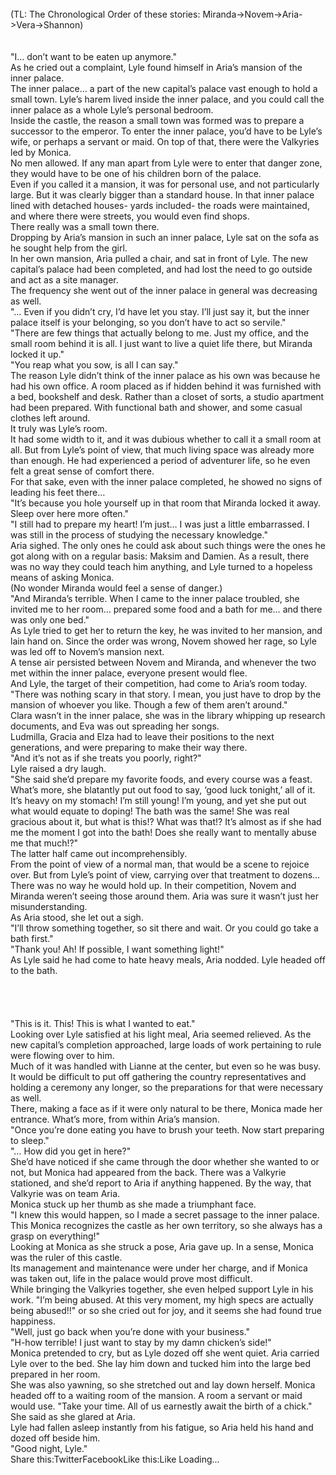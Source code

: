 <br/>
(TL: The Chronological Order of these stories: Miranda->Novem->Aria->Vera->Shannon)<br/>
<br/>
 <br/>
"I… don’t want to be eaten up anymore."<br/>
As he cried out a complaint, Lyle found himself in Aria’s mansion of the inner palace.<br/>
The inner palace… a part of the new capital’s palace vast enough to hold a small town. Lyle’s harem lived inside the inner palace, and you could call the inner palace as a whole Lyle’s personal bedroom.<br/>
Inside the castle, the reason a small town was formed was to prepare a successor to the emperor. To enter the inner palace, you’d have to be Lyle’s wife, or perhaps a servant or maid. On top of that, there were the Valkyries led by Monica.<br/>
No men allowed. If any man apart from Lyle were to enter that danger zone, they would have to be one of his children born of the palace.<br/>
Even if you called it a mansion, it was for personal use, and not particularly large. But it was clearly bigger than a standard house. In that inner palace lined with detached houses- yards included- the roads were maintained, and where there were streets, you would even find shops.<br/>
There really was a small town there.<br/>
Dropping by Aria’s mansion in such an inner palace, Lyle sat on the sofa as he sought help from the girl.<br/>
In her own mansion, Aria pulled a chair, and sat in front of Lyle. The new capital’s palace had been completed, and had lost the need to go outside and act as a site manager.<br/>
The frequency she went out of the inner palace in general was decreasing as well.<br/>
"… Even if you didn’t cry, I’d have let you stay. I’ll just say it, but the inner palace itself is your belonging, so you don’t have to act so servile."<br/>
"There are few things that actually belong to me. Just my office, and the small room behind it is all. I just want to live a quiet life there, but Miranda locked it up."<br/>
"You reap what you sow, is all I can say."<br/>
The reason Lyle didn’t think of the inner palace as his own was because he had his own office. A room placed as if hidden behind it was furnished with a bed, bookshelf and desk. Rather than a closet of sorts, a studio apartment had been prepared. With functional bath and shower, and some casual clothes left around.<br/>
It truly was Lyle’s room.<br/>
It had some width to it, and it was dubious whether to call it a small room at all. But from Lyle’s point of view, that much living space was already more than enough. He had experienced a period of adventurer life, so he even felt a great sense of comfort there.<br/>
For that sake, even with the inner palace completed, he showed no signs of leading his feet there…<br/>
"It’s because you hole yourself up in that room that Miranda locked it away. Sleep over here more often."<br/>
"I still had to prepare my heart! I’m just… I was just a little embarrassed. I was still in the process of studying the necessary knowledge."<br/>
Aria sighed. The only ones he could ask about such things were the ones he got along with on a regular basis: Maksim and Damien. As a result, there was no way they could teach him anything, and Lyle turned to a hopeless means of asking Monica.<br/>
(No wonder Miranda would feel a sense of danger.)<br/>
"And Miranda’s terrible. When I came to the inner palace troubled, she invited me to her room… prepared some food and a bath for me… and there was only one bed."<br/>
As Lyle tried to get her to return the key, he was invited to her mansion, and lain hand on. Since the order was wrong, Novem showed her rage, so Lyle was led off to Novem’s mansion next.<br/>
A tense air persisted between Novem and Miranda, and whenever the two met within the inner palace, everyone present would flee.<br/>
And Lyle, the target of their competition, had come to Aria’s room today.<br/>
"There was nothing scary in that story. I mean, you just have to drop by the mansion of whoever you like. Though a few of them aren’t around."<br/>
Clara wasn’t in the inner palace, she was in the library whipping up research documents, and Eva was out spreading her songs.<br/>
Ludmilla, Gracia and Elza had to leave their positions to the next generations, and were preparing to make their way there.<br/>
"And it’s not as if she treats you poorly, right?"<br/>
Lyle raised a dry laugh.<br/>
"She said she’d prepare my favorite foods, and every course was a feast. What’s more, she blatantly put out food to say, ‘good luck tonight,’ all of it. It’s heavy on my stomach! I’m still young! I’m young, and yet she put out what would equate to doping! The bath was the same! She was real gracious about it, but what is this!? What was that!? It’s almost as if she had me the moment I got into the bath! Does she really want to mentally abuse me that much!?"<br/>
The latter half came out incomprehensibly.<br/>
From the point of view of a normal man, that would be a scene to rejoice over. But from Lyle’s point of view, carrying over that treatment to dozens…<br/>
There was no way he would hold up. In their competition, Novem and Miranda weren’t seeing those around them. Aria was sure it wasn’t just her misunderstanding.<br/>
As Aria stood, she let out a sigh.<br/>
"I’ll throw something together, so sit there and wait. Or you could go take a bath first."<br/>
"Thank you! Ah! If possible, I want something light!"<br/>
As Lyle said he had come to hate heavy meals, Aria nodded. Lyle headed off to the bath.<br/>
 <br/>
 <br/>
 <br/>
 <br/>
"This is it. This! This is what I wanted to eat."<br/>
Looking over Lyle satisfied at his light meal, Aria seemed relieved. As the new capital’s completion approached, large loads of work pertaining to rule were flowing over to him.<br/>
Much of it was handled with Lianne at the center, but even so he was busy.<br/>
It would be difficult to put off gathering the country representatives and holding a ceremony any longer, so the preparations for that were necessary as well.<br/>
There, making a face as if it were only natural to be there, Monica made her entrance. What’s more, from within Aria’s mansion.<br/>
"Once you’re done eating you have to brush your teeth. Now start preparing to sleep."<br/>
"… How did you get in here?"<br/>
She’d have noticed if she came through the door whether she wanted to or not, but Monica had appeared from the back. There was a Valkyrie stationed, and she’d report to Aria if anything happened. By the way, that Valkyrie was on team Aria.<br/>
Monica stuck up her thumb as she made a triumphant face.<br/>
"I knew this would happen, so I made a secret passage to the inner palace. This Monica recognizes the castle as her own territory, so she always has a grasp on everything!"<br/>
Looking at Monica as she struck a pose, Aria gave up. In a sense, Monica was the ruler of this castle.<br/>
Its management and maintenance were under her charge, and if Monica was taken out, life in the palace would prove most difficult.<br/>
While bringing the Valkyries together, she even helped support Lyle in his work. "I’m being abused. At this very moment, my high specs are actually being abused!!" or so she cried out for joy, and it seems she had found true happiness.<br/>
"Well, just go back when you’re done with your business."<br/>
"H-how terrible! I just want to stay by my damn chicken’s side!"<br/>
Monica pretended to cry, but as Lyle dozed off she went quiet. Aria carried Lyle over to the bed. She lay him down and tucked him into the large bed prepared in her room.<br/>
She was also yawning, so she stretched out and lay down herself. Monica headed off to a waiting room of the mansion. A room a servant or maid would use. "Take your time. All of us earnestly await the birth of a chick." She said as she glared at Aria.<br/>
Lyle had fallen asleep instantly from his fatigue, so Aria held his hand and dozed off beside him.<br/>
"Good night, Lyle."<br/>
Share this:TwitterFacebookLike this:Like Loading... <br/>
